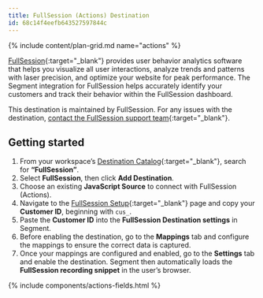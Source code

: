 ```yaml
---
title: FullSession (Actions) Destination
id: 68c14f4eefb643527597844c
---
```


{% include content/plan-grid.md name="actions" %}

[FullSession](https://fullsession.io/?utm_source=segmentio&utm_medium=docs&utm_campaign=partners){:target="_blank"} provides user behavior analytics software that helps you visualize all user interactions, analyze trends and patterns with laser precision, and optimize your website for peak performance. The Segment integration for FullSession helps accurately identify your customers and track their behavior within the FullSession dashboard.

This destination is maintained by FullSession. For any issues with the destination, [contact the FullSession support team](mailto:support@fullsession.com){:target="_blank"}.

## Getting started

1. From your workspace’s [Destination Catalog](https://app.segment.com/goto-my-workspace/destinations/catalog){:target="_blank"}, search for **“FullSession”**.
2. Select **FullSession**, then click **Add Destination**.  
3. Choose an existing **JavaScript Source** to connect with FullSession (Actions).  
4. Navigate to the [FullSession Setup](https://app.fullsession.io/settings/setup){:target="_blank"} page and copy your **Customer ID**, beginning with `cus_`.  
5. Paste the **Customer ID** into the **FullSession Destination settings** in Segment.  
6. Before enabling the destination, go to the **Mappings** tab and configure the mappings to ensure the correct data is captured.  
7. Once your mappings are configured and enabled, go to the **Settings** tab and enable the destination. Segment then automatically loads the **FullSession recording snippet** in the user’s browser.

{% include components/actions-fields.html %}
